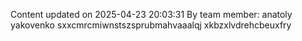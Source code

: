 Content updated on 2025-04-23 20:03:31
By team member: anatoly yakovenko
sxxcmrcmiwnstszsprubmahvaaalqj xkbzxlvdrehcbeuxfry

